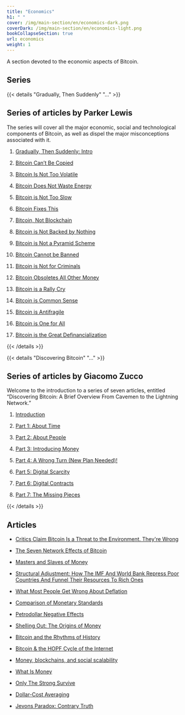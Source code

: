 ```yaml
---
title: "Economics"
h1: " "
cover: /img/main-section/en/economics-dark.png
coverDark: /img/main-section/en/economics-light.png
bookCollapseSection: true
url: economics
weight: 1
---
```


A section devoted to the economic aspects of Bitcoin.

## Series 

{{< details "Gradually, Then Suddenly" "..." >}}
## Series of articles by Parker Lewis 

The series will cover all the major economic, social and technological components of Bitcoin, as well as dispel the major misconceptions associated with it.

1. [Gradually, Then Suddenly: Intro](/en/gradually-then-suddenly/intro)

2. [Bitcoin Can’t Be Copied](/en/gradually-then-suddenly/bitcoin-cant-be-copied)

3. [Bitcoin Is Not Too Volatile](/en/gradually-then-suddenly/bitcoin-is-not-too-volatile)

4. [Bitcoin Does Not Waste Energy](/en/gradually-then-suddenly/bitcoin-does-not-waste-energy)

5. [Bitcoin is Not Too Slow](/en/gradually-then-suddenly/bitcoin-is-not-too-slow)

6. [Bitcoin Fixes This](/en/gradually-then-suddenly/bitcoin-fixes-this)

7. [Bitcoin, Not Blockchain](/en/gradually-then-suddenly/bitcoin-not-blockchain)

8. [Bitcoin is Not Backed by Nothing](/en/gradually-then-suddenly/bitcoin-is-not-backed-by-nothing)

9. [Bitcoin is Not a Pyramid Scheme](/en/gradually-then-suddenly/bitcoin-is-not-a-pyramid-scheme)

10. [Bitcoin Cannot be Banned](/en/gradually-then-suddenly/bitcoin-cannot-be-banned)

11. [Bitcoin is Not for Criminals](/en/gradually-then-suddenly/bitcoin-is-not-for-criminals)

12. [Bitcoin Obsoletes All Other Money](/en/gradually-then-suddenly/bitcoin-obsoletes-all-other-money)

13. [Bitcoin is a Rally Cry](/en/gradually-then-suddenly/bitcoin-is-a-rally-cry)

14. [Bitcoin is Common Sense](/en/gradually-then-suddenly/bitcoin-is-common-sense)

15. [Bitcoin is Antifragile](/en/gradually-then-suddenly/bitcoin-is-antifragile)

16. [Bitcoin is One for All](/en/gradually-then-suddenly/bitcoin-is-one-for-all)

17. [Bitcoin is the Great Definancialization](/en/gradually-then-suddenly/bitcoin-is-the-great-definancialization)

{{< /details >}}

{{< details "Discovering Bitcoin" "..." >}}
## Series of articles by Giacomo Zucco
Welcome to the introduction to a series of seven articles, entitled “Discovering Bitcoin: A Brief Overview From Cavemen to the Lightning Network.”

1. [Introduction](/en/discovering-bitcoin/intro)

2. [Part 1: About Time](/en/discovering-bitcoin/about-time)

3. [Part 2: About People](/en/discovering-bitcoin/about-people)

4. [Part 3: Introducing Money](/en/discovering-bitcoin/introducing-money)

5. [Part 4: A Wrong Turn (New Plan Needed)!](/en/discovering-bitcoin/a-wrong-turn-new-plan-needed)

6. [Part 5: Digital Scarcity](/en/discovering-bitcoin/digital-scarcity)

7. [Part 6: Digital Contracts](/en/discovering-bitcoin/digital-contracts)

8. [Part 7: The Missing Pieces](/en/discovering-bitcoin/the-missing-pieces)

{{< /details >}}

## Articles

- [Critics Claim Bitcoin Is a Threat to the Environment. They're Wrong](/en/bitcoin-is-not-harmful-for-the-environment)

- [The Seven Network Effects of Bitcoin](/en/seven-network-effects-of-bitcoin)

- [Masters and Slaves of Money](/en/masters-and-slaves-of-money)

- [Structural Adjustment: How The IMF And World Bank Repress Poor Countries And Funnel Their Resources To Rich Ones](/en/structural-adjustment)

- [What Most People Get Wrong About Deflation](/en/in-defense-of-deflation)

- [Comparison of Monetary Standards](/en/comparison-of-monetary-standards)

- [Petrodollar Negative Effects](/en/petrodollar-negative-effects)

- [Shelling Out: The Origins of Money](/en/shelling-out)

- [Bitcoin and the Rhythms of History](/en/bitcoin-rhythms-of-history)

- [Bitcoin & the HOPF Cycle of the Internet](/en/bitcoin-and-the-hopf-cycle-of-the-internet)

- [Money, blockchains, and social scalability](/en/money-blockchains-and-social-scalability)

- [What Is Money](/en/what-is-money)

- [Only The Strong Survive](/en/only-the-strong-survive)

- [Dollar-Cost Averaging](/en/dollar-cost-averaging)

- [Jevons Paradox: Contrary Truth](/en/jevons-paradox)
